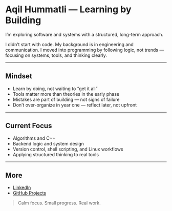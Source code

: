 # Aqil Hummatli — Learning by Building

I’m exploring software and systems with a structured, long-term approach.

I didn’t start with code. My background is in engineering and communication. I moved into programming by following logic, not trends — focusing on systems, tools, and thinking clearly.

---

## Mindset

- Learn by doing, not waiting to “get it all”
- Tools matter more than theories in the early phase
- Mistakes are part of building — not signs of failure
- Don’t over-organize in year one — reflect later, not upfront

---

## Current Focus

- Algorithms and C++  
- Backend logic and system design  
- Version control, shell scripting, and Linux workflows  
- Applying structured thinking to real tools

---

## More

- [LinkedIn](https://linkedin.com/in/hummatlia)  
- [GitHub Projects](https://github.com/AgilHummatli)

> Calm focus. Small progress. Real work.
